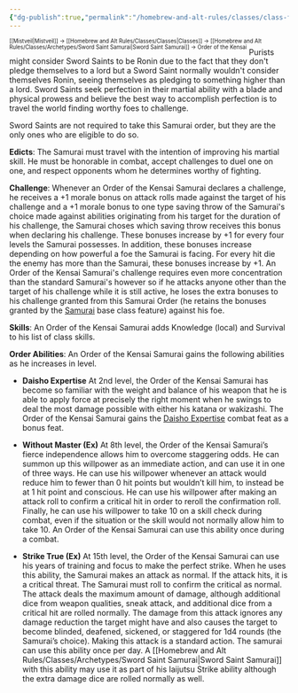 ```yaml
---
{"dg-publish":true,"permalink":"/homebrew-and-alt-rules/classes/class-features/order-of-the-kensai/"}
---
```


<sup><sup>[[Mistveil\|Mistveil]] → [[Homebrew and Alt Rules/Classes/Classes\|Classes]] → [[Homebrew and Alt Rules/Classes/Archetypes/Sword Saint Samurai\|Sword Saint Samurai]] → Order of the Kensai</sup></sup>
Purists might consider Sword Saints to be Ronin due to the fact that they don't pledge themselves to a lord but a Sword Saint normally wouldn't consider themselves Ronin, seeing themselves as pledging to something higher than a lord. Sword Saints seek perfection in their martial ability with a blade and physical prowess and believe the best way to accomplish perfection is to travel the world finding worthy foes to challenge.

Sword Saints are not required to take this Samurai order, but they are the only ones who are eligible to do so.

**Edicts**: The Samurai must travel with the intention of improving his martial skill. He must be honorable in combat, accept challenges to duel one on one, and respect opponents whom he determines worthy of fighting.

**Challenge**: Whenever an Order of the Kensai Samurai declares a challenge, he receives a +1 morale bonus on attack rolls made against the target of his challenge and a +1 morale bonus to one type saving throw of the Samurai's choice made against abilities originating from his target for the duration of his challenge, the Samurai choses which saving throw receives this bonus when declaring his challenge. These bonuses increase by +1 for every four levels the Samurai possesses. In addition, these bonuses increase depending on how powerful a foe the Samurai is facing. For every hit die the enemy has more than the Samurai, these bonuses increase by +1. An Order of the Kensai Samurai's challenge requires even more concentration than the standard Samurai's however so if he attacks anyone other than the target of his challenge while it is still active, he loses the extra bonuses to his challenge granted from this Samurai Order (he retains the bonuses granted by the [Samurai](https://www.d20pfsrd.com/classes/alternate-classes/Samurai/#TOC-Challenge-Ex-) base class feature) against his foe.

**Skills**: An Order of the Kensai Samurai adds Knowledge (local) and Survival to his list of class skills.

**Order Abilities**: An Order of the Kensai Samurai gains the following abilities as he increases in level.

- **Daisho Expertise**
At 2nd level, the Order of the Kensai Samurai has become so familiar with the weight and balance of his weapon that he is able to apply force at precisely the right moment when he swings to deal the most damage possible with either his katana or wakizashi. The Order of the Kensai Samurai gains the [Daisho Expertise](https://www.d20pfsrd.com/alternative-rule-systems/path-of-war/feats/daisho-expertise-combat/) combat feat as a bonus feat.

- **Without Master (Ex)**
At 8th level, the Order of the Kensai Samurai’s fierce independence allows him to overcome staggering odds. He can summon up this willpower as an immediate action, and can use it in one of three ways. He can use his willpower whenever an attack would reduce him to fewer than 0 hit points but wouldn’t kill him, to instead be at 1 hit point and conscious. He can use his willpower after making an attack roll to confirm a critical hit in order to reroll the confirmation roll. Finally, he can use his willpower to take 10 on a skill check during combat, even if the situation or the skill would not normally allow him to take 10. An Order of the Kensai Samurai can use this ability once during a combat.

- **Strike True (Ex)**
At 15th level, the Order of the Kensai Samurai can use his years of training and focus to make the perfect strike. When he uses this ability, the Samurai makes an attack as normal. If the attack hits, it is a critical threat. The Samurai must roll to confirm the critical as normal. The attack deals the maximum amount of damage, although additional dice from weapon qualities, sneak attack, and additional dice from a critical hit are rolled normally. The damage from this attack ignores any damage reduction the target might have and also causes the target to become blinded, deafened, sickened, or staggered for 1d4 rounds (the Samurai’s choice). Making this attack is a standard action. The samurai can use this ability once per day. A [[Homebrew and Alt Rules/Classes/Archetypes/Sword Saint Samurai\|Sword Saint Samurai]] with this ability may use it as part of his Iaijutsu Strike ability although the extra damage dice are rolled normally as well.